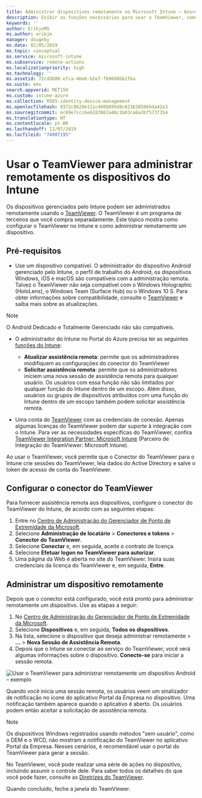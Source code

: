 ```yaml
---
title: Administrar dispositivos remotamente no Microsoft Intune – Azure | Microsoft Docs
description: Exibir as funções necessárias para usar o TeamViewer, como instalar o conector do TeamViewer e diretrizes passo a passo para administrar dispositivos remotamente usando o Microsoft Intune no Portal do Azure
keywords: ''
author: ErikjeMS
ms.author: erikje
manager: dougeby
ms.date: 02/05/2019
ms.topic: conceptual
ms.service: microsoft-intune
ms.subservice: remote-actions
ms.localizationpriority: high
ms.technology: ''
ms.assetid: 72cdd888-efca-46e6-b2e7-fb9696bb2fba
ms.suite: ems
search.appverid: MET150
ms.custom: intune-azure
ms.collection: M365-identity-device-management
ms.openlocfilehash: 0372c9629e111c460b095d8c0236305866da42e3
ms.sourcegitcommit: ec69e7ccc6e6183862a48c1b03ca6a3bf573f354
ms.translationtype: HT
ms.contentlocale: pt-BR
ms.lasthandoff: 12/07/2019
ms.locfileid: "74907195"
---
```

# <a name="use-teamviewer-to-remotely-administer-intune-devices"></a>Usar o TeamViewer para administrar remotamente os dispositivos do Intune

Os dispositivos gerenciados pelo Intune podem ser administrados remotamente usando o [TeamViewer](https://www.teamviewer.com). O TeamViewer é um programa de terceiros que você compra separadamente. Este tópico mostra como configurar o TeamViewer no Intune e como administrar remotamente um dispositivo. 

## <a name="prerequisites"></a>Pré-requisitos

- Use um dispositivo compatível. O administrador do dispositivo Android gerenciado pelo Intune, o perfil de trabalho do Android, os dispositivos Windows, iOS e macOS são compatíveis com a administração remota. Talvez o TeamViewer não seja compatível com o Windows Holographic (HoloLens), o Windows Team (Surface Hub) ou o Windows 10 S. Para obter informações sobre compatibilidade, consulte o [TeamViewer](https://www.teamviewer.com) e saiba mais sobre as atualizações.

> [!NOTE]
> O Android Dedicado e Totalmente Gerenciado não são compatíveis.

- O administrador do Intune no Portal do Azure precisa ter as seguintes [funções do Intune](../fundamentals/role-based-access-control.md):  

  - **Atualizar assistência remota**: permite que os administradores modifiquem as configurações do conector do TeamViewer
  - **Solicitar assistência remota**: permite que os administradores iniciem uma nova sessão de assistência remota para qualquer usuário. Os usuários com essa função não são limitados por qualquer função do Intune dentro de um escopo. Além disso, usuários ou grupos de dispositivos atribuídos com uma função do Intune dentro de um escopo também podem solicitar assistência remota. 

- Uma conta do [TeamViewer](https://www.teamviewer.com) com as credenciais de conexão. Apenas algumas licenças do TeamViewer podem dar suporte à integração com o Intune. Para ver as necessidades específicas do TeamViewer, confira [TeamViewer Integration Partner: Microsoft Intune](https://www.teamviewer.com/integrations/microsoft-intune/) (Parceiro de Integração do TeamViewer: Microsoft Intune).

Ao usar o TeamViewer, você permite que o Conector do TeamViewer para o Intune crie sessões do TeamViewer, leia dados do Active Directory e salve o token de acesso de conta do TeamViewer.

## <a name="configure-the-teamviewer-connector"></a>Configurar o conector do TeamViewer

Para fornecer assistência remota aos dispositivos, configure o conector do TeamViewer do Intune, de acordo com as seguintes etapas:

1. Entre no [Centro de Administração do Gerenciador de Ponto de Extremidade da Microsoft](https://go.microsoft.com/fwlink/?linkid=2109431).
2. Selecione **Administração de locatário** > **Conectores e tokens** > **Conector do TeamViewer**.
3. Selecione **Conectar** e, em seguida, aceite o contrato de licença.
4. Selecione **Efetuar logon no TeamViewer para autorizar**.
5. Uma página da Web é aberta no site do TeamViewer. Insira suas credenciais da licença do TeamViewer e, em seguida, **Entre**.

## <a name="remotely-administer-a-device"></a>Administrar um dispositivo remotamente

Depois que o conector está configurado, você está pronto para administrar remotamente um dispositivo. Use as etapas a seguir: 

1. No [Centro de Administração do Gerenciador de Ponto de Extremidade da Microsoft](https://go.microsoft.com/fwlink/?linkid=2109431).
2. Selecione **Dispositivos** e, em seguida, **Todos os dispositivos**.
3. Na lista, selecione o dispositivo que deseja administrar remotamente > **...**  > **Nova Sessão de Assistência Remota**.
4. Depois que o Intune se conectar ao serviço do TeamViewer, você verá algumas informações sobre o dispositivo. **Conecte-se** para iniciar a sessão remota.

![Usar o TeamViewer para administrar remotamente um dispositivo Android – exemplo](./media/teamviewer-support/android-teamviewer.png)

Quando você inicia uma sessão remota, os usuários veem um sinalizador de notificação no ícone do aplicativo Portal da Empresa no dispositivo. Uma notificação também aparece quando o aplicativo é aberto. Os usuários podem então aceitar a solicitação de assistência remota.

> [!NOTE]
> Os dispositivos Windows registrados usando métodos "sem usuário", como o DEM e o WCD, não mostram a notificação do TeamViewer no aplicativo Portal da Empresa. Nesses cenários, é recomendável usar o portal do TeamViewer para gerar a sessão.

No TeamViewer, você pode realizar uma série de ações no dispositivo, incluindo assumir o controle dele. Para saber todos os detalhes do que você pode fazer, consulte as [Diretrizes do TeamViewer](https://www.teamviewer.com/support/documents/).

Quando concluído, feche a janela do TeamViewer.

